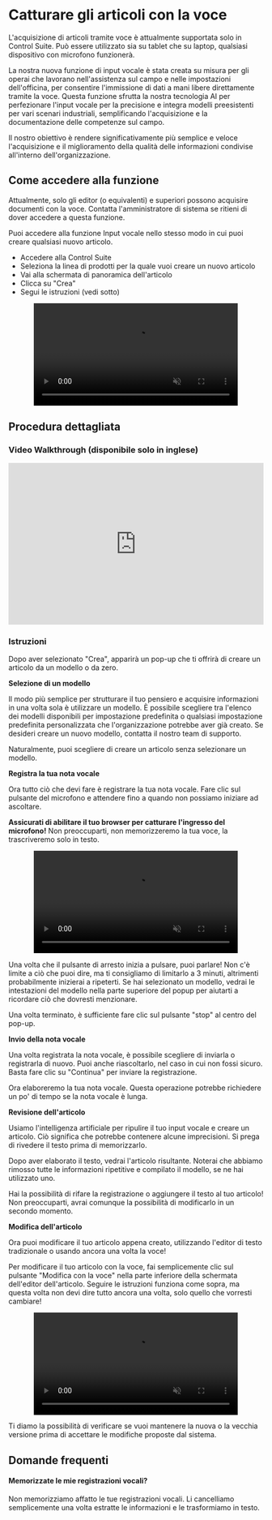 # Catturare gli articoli con la voce

L'acquisizione di articoli tramite voce è attualmente supportata solo in Control Suite. Può essere utilizzato sia su tablet che su laptop, qualsiasi dispositivo con microfono funzionerà.

La nostra nuova funzione di input vocale è stata creata su misura per gli operai che lavorano nell'assistenza sul campo e nelle impostazioni dell'officina, per consentire l'immissione di dati a mani libere direttamente tramite la voce. Questa funzione sfrutta la nostra tecnologia AI per perfezionare l'input vocale per la precisione e integra modelli preesistenti per vari scenari industriali, semplificando l'acquisizione e la documentazione delle competenze sul campo. 

Il nostro obiettivo è rendere significativamente più semplice e veloce l'acquisizione e il miglioramento della qualità delle informazioni condivise all'interno dell'organizzazione.

## Come accedere alla funzione

Attualmente, solo gli editor (o equivalenti) e superiori possono acquisire documenti con la voce. Contatta l'amministratore di sistema se ritieni di dover accedere a questa funzione.

Puoi accedere alla funzione Input vocale nello stesso modo in cui puoi creare qualsiasi nuovo articolo.
- Accedere alla Control Suite
- Seleziona la linea di prodotti per la quale vuoi creare un nuovo articolo
- Vai alla schermata di panoramica dell'articolo
- Clicca su "Crea"
- Segui le istruzioni (vedi sotto)

<div style="display: flex; justify-content: center; align-items: center;">
    <video width="80%" autoplay muted>
        <source src="https://i.imgur.com/pBQokKs.mp4" type="video/mp4">
    </video>
</div>

## Procedura dettagliata

### Video Walkthrough (disponibile solo in inglese)

<div style="position: relative; padding-bottom: 63.23185011709602%; height: 0;"><iframe src="https://www.loom.com/embed/7c74e263f8164e6c9107860419c4d4f7?sid=718634ae-1b23-4c65-86c4-73ed101c4182" frameborder="0" webkitallowfullscreen mozallowfullscreen allowfullscreen style="position: absolute; top: 0; left: 0; width: 100%; height: 100%;"></iframe></div>

### Istruzioni

Dopo aver selezionato "Crea", apparirà un pop-up che ti offrirà di creare un articolo da un modello o da zero.

**Selezione di un modello**

Il modo più semplice per strutturare il tuo pensiero e acquisire informazioni in una volta sola è utilizzare un modello. È possibile scegliere tra l'elenco dei modelli disponibili per impostazione predefinita o qualsiasi impostazione predefinita personalizzata che l'organizzazione potrebbe aver già creato. Se desideri creare un nuovo modello, contatta il nostro team di supporto.

Naturalmente, puoi scegliere di creare un articolo senza selezionare un modello.

**Registra la tua nota vocale**

Ora tutto ciò che devi fare è registrare la tua nota vocale. Fare clic sul pulsante del microfono e attendere fino a quando non possiamo iniziare ad ascoltare. 

**Assicurati di abilitare il tuo browser per catturare l'ingresso del microfono!** Non preoccuparti, non memorizzeremo la tua voce, la trascriveremo solo in testo.

<div style="display: flex; justify-content: center; align-items: center;">
    <video width="80%" autoplay muted>
        <source src="https://i.imgur.com/0kjOvf5.mp4" type="video/mp4">
    </video>
</div>

Una volta che il pulsante di arresto inizia a pulsare, puoi parlare! Non c'è limite a ciò che puoi dire, ma ti consigliamo di limitarlo a 3 minuti, altrimenti probabilmente inizierai a ripeterti. Se hai selezionato un modello, vedrai le intestazioni del modello nella parte superiore del popup per aiutarti a ricordare ciò che dovresti menzionare.

Una volta terminato, è sufficiente fare clic sul pulsante "stop" al centro del pop-up.

**Invio della nota vocale**

Una volta registrata la nota vocale, è possibile scegliere di inviarla o registrarla di nuovo. Puoi anche riascoltarlo, nel caso in cui non fossi sicuro. Basta fare clic su "Continua" per inviare la registrazione.

Ora elaboreremo la tua nota vocale. Questa operazione potrebbe richiedere un po' di tempo se la nota vocale è lunga. 

**Revisione dell'articolo**

Usiamo l'intelligenza artificiale per ripulire il tuo input vocale e creare un articolo. Ciò significa che potrebbe contenere alcune imprecisioni. Si prega di rivedere il testo prima di memorizzarlo.

Dopo aver elaborato il testo, vedrai l'articolo risultante. Noterai che abbiamo rimosso tutte le informazioni ripetitive e compilato il modello, se ne hai utilizzato uno. 

Hai la possibilità di rifare la registrazione o aggiungere il testo al tuo articolo! Non preoccuparti, avrai comunque la possibilità di modificarlo in un secondo momento.

**Modifica dell'articolo**

Ora puoi modificare il tuo articolo appena creato, utilizzando l'editor di testo tradizionale o usando ancora una volta la voce!

Per modificare il tuo articolo con la voce, fai semplicemente clic sul pulsante "Modifica con la voce" nella parte inferiore della schermata dell'editor dell'articolo. Seguire le istruzioni funziona come sopra, ma questa volta non devi dire tutto ancora una volta, solo quello che vorresti cambiare!

<div style="display: flex; justify-content: center; align-items: center;">
    <video width="80%" autoplay muted>
        <source src="https://i.imgur.com/4Xs8yzE.mp4" type="video/mp4">
    </video>
</div>

Ti diamo la possibilità di verificare se vuoi mantenere la nuova o la vecchia versione prima di accettare le modifiche proposte dal sistema.

## Domande frequenti

#### Memorizzate le mie registrazioni vocali? 

Non memorizziamo affatto le tue registrazioni vocali. Li cancelliamo semplicemente una volta estratte le informazioni e le trasformiamo in testo.